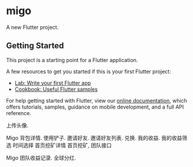 # migo

A new Flutter project.

## Getting Started

This project is a starting point for a Flutter application.

A few resources to get you started if this is your first Flutter project:

- [Lab: Write your first Flutter app](https://flutter.dev/docs/get-started/codelab)
- [Cookbook: Useful Flutter samples](https://flutter.dev/docs/cookbook)

For help getting started with Flutter, view our
[online documentation](https://flutter.dev/docs), which offers tutorials,
samples, guidance on mobile development, and a full API reference.




上传头像.

Migo
背包详情.
使用铲子.
邀请好友.
邀请好友列表.
兑换.
我的收益.
我的收益筛选
时间选择
首页挖矿详情
首页挖矿,
团队接口

Migo
团队收益记录.
全球分红.



